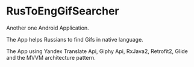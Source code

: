 # RusToEngGifSearcher

Another one Android Application.

The App helps Russians to find Gifs in native language.

The App using Yandex Translate Api, Giphy Api, RxJava2, Retrofit2, Glide and the MVVM architecture pattern.
